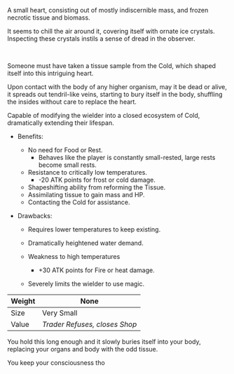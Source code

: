 ---
---

A small heart, consisting out of mostly indiscernible mass, and frozen necrotic tissue and biomass. 

It seems to chill the air around it, covering itself with ornate ice crystals. 
Inspecting these crystals instils a sense of dread in the observer.

 

Someone must have taken a tissue sample from the Cold, which shaped itself into this intriguing heart.

Upon contact with the body of any higher organism, may it be dead or alive, it spreads out tendril-like veins, starting to bury itself in the body, shuffling the insides without care to replace the heart. 
 

Capable of modifying the wielder into a closed ecosystem of Cold, dramatically extending their lifespan.

* Benefits:
  
  * No need for Food or Rest.
    * Behaves like the player is constantly small-rested, large rests become small rests.
  * Resistance to critically low temperatures.
    * -20 ATK points for frost or cold damage.
  * Shapeshifting ability from reforming the Tissue.
  * Assimilating tissue to gain mass and HP.
  * Contacting the Cold for assistance.
* Drawbacks:
  
  * Requires lower temperatures to keep existing.
  
  * Dramatically heightened water demand.
  
  * Weakness to high temperatures
    
    * +30 ATK points for Fire or heat damage.
  * Severely limits the wielder to use magic.

|Weight|None|
|------|----|
|Size|Very Small|
|Value|*Trader Refuses, closes Shop*|

You hold this long enough and it slowly buries itself into your body, replacing your organs and body with the odd tissue.

You keep your consciousness tho

 
